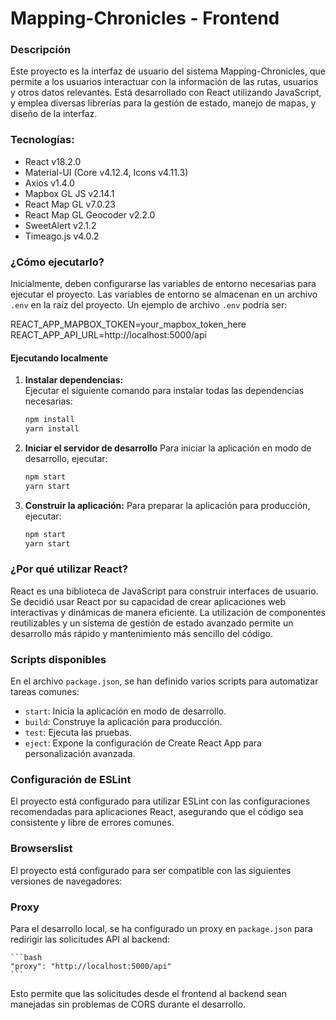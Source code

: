 # Mapping-Chronicles - Frontend

### Descripción
Este proyecto es la interfaz de usuario del sistema Mapping-Chronicles, que permite a los usuarios interactuar con la información de las rutas, usuarios y otros datos relevantes. Está desarrollado con React utilizando JavaScript, y emplea diversas librerías para la gestión de estado, manejo de mapas, y diseño de la interfaz.

### Tecnologías:
- React v18.2.0
- Material-UI (Core v4.12.4, Icons v4.11.3)
- Axios v1.4.0
- Mapbox GL JS v2.14.1
- React Map GL v7.0.23
- React Map GL Geocoder v2.2.0
- SweetAlert v2.1.2
- Timeago.js v4.0.2

### ¿Cómo ejecutarlo?
Inicialmente, deben configurarse las variables de entorno necesarias para ejecutar el proyecto. Las variables de entorno se almacenan en un archivo `.env` en la raíz del proyecto. Un ejemplo de archivo `.env` podría ser:


REACT_APP_MAPBOX_TOKEN=your_mapbox_token_here
REACT_APP_API_URL=http://localhost:5000/api


#### Ejecutando localmente
1. **Instalar dependencias:**  
   Ejecutar el siguiente comando para instalar todas las dependencias necesarias:
	```bash
   npm install
   yarn install
   ```
2. **Iniciar el servidor de desarrollo**
Para iniciar la aplicación en modo de desarrollo, ejecutar:
	  ```bash
   npm start
   yarn start 
   ```

3. **Construir la aplicación:**
Para preparar la aplicación para producción, ejecutar:
	```bash
	npm start
	yarn start 
	```

### ¿Por qué utilizar React?

React es una biblioteca de JavaScript para construir interfaces de usuario. Se decidió usar React por su capacidad de crear aplicaciones web interactivas y dinámicas de manera eficiente. La utilización de componentes reutilizables y un sistema de gestión de estado avanzado permite un desarrollo más rápido y mantenimiento más sencillo del código.


### Scripts disponibles

En el archivo `package.json`, se han definido varios scripts para automatizar tareas comunes:

-   `start`: Inicia la aplicación en modo de desarrollo.
-   `build`: Construye la aplicación para producción.
-   `test`: Ejecuta las pruebas.
-   `eject`: Expone la configuración de Create React App para personalización avanzada.

### Configuración de ESLint

El proyecto está configurado para utilizar ESLint con las configuraciones recomendadas para aplicaciones React, asegurando que el código sea consistente y libre de errores comunes.

### Browserslist
El proyecto está configurado para ser compatible con las siguientes versiones de navegadores:

### Proxy
Para el desarrollo local, se ha configurado un proxy en `package.json` para redirigir las solicitudes API al backend:

	```bash
	"proxy": "http://localhost:5000/api"
	```
	
Esto permite que las solicitudes desde el frontend al backend sean manejadas sin problemas de CORS durante el desarrollo.
